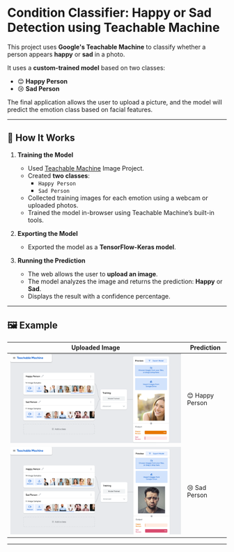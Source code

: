 # Condition Classifier: Happy or Sad Detection using Teachable Machine

This project uses **Google's Teachable Machine** to classify whether a person appears **happy** or **sad** in a photo.

It uses a **custom-trained model** based on two classes:  
- 😊 **Happy Person**  
- 😢 **Sad Person**

The final application allows the user to upload a picture, and the model will predict the emotion class based on facial features.

---

## 🧠 How It Works

1. **Training the Model**
   - Used [Teachable Machine](https://teachablemachine.withgoogle.com/) Image Project.
   - Created **two classes**:
     - `Happy Person`
     - `Sad Person`
   - Collected training images for each emotion using a webcam or uploaded photos.
   - Trained the model in-browser using Teachable Machine’s built-in tools.

2. **Exporting the Model**
   - Exported the model as a **TensorFlow-Keras model**.

3. **Running the Prediction**
   - The web allows the user to **upload an image**.
   - The model analyzes the image and returns the prediction: **Happy** or **Sad**.
   - Displays the result with a confidence percentage.

---

## 🖼️ Example

| Uploaded Image | Prediction |
|----------------|------------|
| ![happy](./TrainedModel.png) | 😊 Happy Person |
| ![sad](./TrainedModel2.png)     | 😢 Sad Person   |

---


